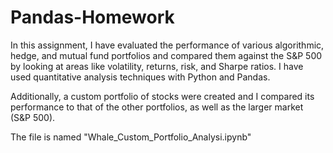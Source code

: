 # Pandas-Homework
In this assignment, I have evaluated the performance of various algorithmic, hedge, and mutual fund portfolios and compared them against the S&amp;P 500 by looking at areas like volatility, returns, risk, and Sharpe ratios. I have used quantitative analysis techniques with Python and Pandas.   

Additionally, a custom portfolio of stocks were created and I compared its performance to that of the other portfolios, as well as the larger market (S&amp;P 500).

The file is named "Whale_Custom_Portfolio_Analysi.ipynb"
